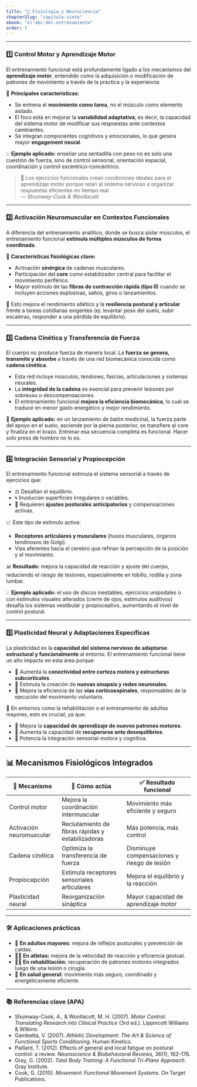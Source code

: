 ```yaml
---
title: "🧠 Fisiología y Neurociencia"
chapterSlug: "capitulo-siete"
ebook: "el-abc-del-entrenamiento"
order: 5
---
```


---

### 1️⃣ **Control Motor y Aprendizaje Motor**

El entrenamiento funcional está profundamente ligado a los mecanismos del **aprendizaje motor**, entendido como la adquisición o modificación de patrones de movimiento a través de la práctica y la experiencia.

🔑 **Principales características:**

- Se entrena el **movimiento como tarea**, no el músculo como elemento aislado.  
- El foco está en mejorar la **variabilidad adaptativa**, es decir, la capacidad del sistema motor de modificar sus respuestas ante contextos cambiantes.  
- Se integran componentes cognitivos y emocionales, lo que genera mayor **engagement neural**.

💡 **Ejemplo aplicado:** enseñar una sentadilla con peso no es solo una cuestión de fuerza, sino de control sensorial, orientación espacial, coordinación y control excéntrico-concéntrico.

> 🧠 Los ejercicios funcionales crean condiciones ideales para el aprendizaje motor porque retan al sistema nervioso a organizar respuestas eficientes en tiempo real  
> — *Shumway-Cook & Woollacott*

---

### 2️⃣ **Activación Neuromuscular en Contextos Funcionales**

A diferencia del entrenamiento analítico, donde se busca aislar músculos, el entrenamiento funcional **estimula múltiples músculos de forma coordinada**.

🧩 **Características fisiológicas clave:**

- Activación **sinérgica** de cadenas musculares.  
- Participación del **core** como estabilizador central para facilitar el movimiento periférico.  
- Mayor estímulo de las **fibras de contracción rápida (tipo II)** cuando se incluyen acciones explosivas, saltos, giros o lanzamientos.

🔐 Esto mejora el rendimiento atlético y la **resiliencia postural y articular** frente a tareas cotidianas exigentes (ej: levantar peso del suelo, subir escaleras, responder a una pérdida de equilibrio).

---

### 3️⃣ **Cadena Cinética y Transferencia de Fuerza**

El cuerpo no produce fuerza de manera local. La **fuerza se genera, transmite y absorbe** a través de una red biomecánica conocida como **cadena cinética**.

- Esta red incluye músculos, tendones, fascias, articulaciones y sistemas neurales.  
- La **integridad de la cadena** es esencial para prevenir lesiones por sobreuso o descompensaciones.  
- El entrenamiento funcional **mejora la eficiencia biomecánica**, lo cual se traduce en menor gasto energético y mejor rendimiento.

🧠 **Ejemplo aplicado:** en un lanzamiento de balón medicinal, la fuerza parte del apoyo en el suelo, asciende por la pierna posterior, se transfiere al core y finaliza en el brazo. Entrenar esa secuencia completa es funcional. Hacer solo press de hombro no lo es.

---

### 4️⃣ **Integración Sensorial y Propiocepción**

El entrenamiento funcional estimula el sistema sensorial a través de ejercicios que:

- ⚖️ Desafían el equilibrio.  
- 🌀 Involucran superficies irregulares o variables.  
- 🎯 Requieren **ajustes posturales anticipatorios** y compensaciones activas.

📈 Este tipo de estímulo activa:

- **Receptores articulares y musculares** (husos musculares, órganos tendinosos de Golgi).  
- Vías aferentes hacia el cerebro que refinan la percepción de la posición y el movimiento.

📊 **Resultado:** mejora la capacidad de reacción y ajuste del cuerpo, reduciendo el riesgo de lesiones, especialmente en tobillo, rodilla y zona lumbar.

💡 **Ejemplo aplicado:** el uso de discos inestables, ejercicios unipodales o con estímulos visuales alterados (cierre de ojos, estímulos auditivos) desafía los sistemas vestibular y propioceptivo, aumentando el nivel de control postural.

---

### 5️⃣ **Plasticidad Neural y Adaptaciones Específicas**

La plasticidad es la **capacidad del sistema nervioso de adaptarse estructural y funcionalmente** al entorno. El entrenamiento funcional tiene un alto impacto en esta área porque:

- 🔗 Aumenta la **conectividad entre corteza motora y estructuras subcorticales**.  
- 🔄 Estimula la creación de **nuevas sinapsis y redes neuronales**.  
- 📡 Mejora la eficiencia de las **vías corticoespinales**, responsables de la ejecución del movimiento voluntario.

📌 En entornos como la rehabilitación o el entrenamiento de adultos mayores, esto es crucial, ya que:

- 🧠 Mejora la **capacidad de aprendizaje de nuevos patrones motores**.  
- 🦶 Aumenta la capacidad de **recuperarse ante desequilibrios**.  
- 🎯 Potencia la integración sensorial-motora y cognitiva.

---

## 📊 Mecanismos Fisiológicos Integrados

| 🧬 Mecanismo | 🔎 Cómo actúa | ✅ Resultado funcional |
|-------------|---------------|------------------------|
| Control motor | Mejora la coordinación intermuscular | Movimiento más eficiente y seguro |
| Activación neuromuscular | Reclutamiento de fibras rápidas y estabilizadoras | Más potencia, más control |
| Cadena cinética | Optimiza la transferencia de fuerza | Disminuye compensaciones y riesgo de lesión |
| Propiocepción | Estimula receptores sensoriales articulares | Mejora el equilibrio y la reacción |
| Plasticidad neural | Reorganización sináptica | Mayor capacidad de aprendizaje motor |

---

### 🛠️ Aplicaciones prácticas

- 👵 **En adultos mayores:** mejora de reflejos posturales y prevención de caídas.  
- 🏃‍♂️ **En atletas:** mejora de la velocidad de reacción y eficiencia gestual.  
- 🧑‍⚕️ **En rehabilitación:** recuperación de patrones motores integrados luego de una lesión o cirugía.  
- 💪 **En salud general:** movimiento más seguro, coordinado y energéticamente eficiente.

---

### 📚 Referencias clave (APA)

- Shumway-Cook, A., & Woollacott, M. H. (2007). *Motor Control: Translating Research into Clinical Practice* (3rd ed.). Lippincott Williams & Wilkins.  
- Gambetta, V. (2007). *Athletic Development: The Art & Science of Functional Sports Conditioning*. Human Kinetics.  
- Paillard, T. (2012). Effects of general and local fatigue on postural control: a review. *Neuroscience & Biobehavioral Reviews*, 36(1), 162-176.  
- Gray, G. (2002). *Total Body Training: A Functional Tri-Plane Approach*. Gray Institute.  
- Cook, G. (2010). *Movement: Functional Movement Systems*. On Target Publications.